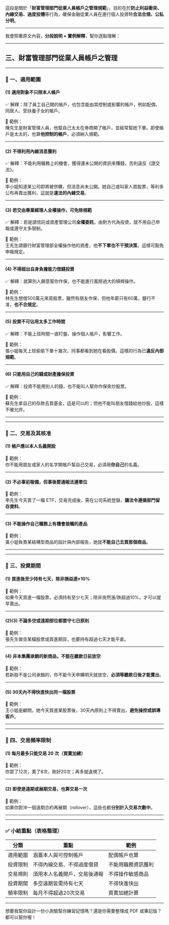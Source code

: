 這段是關於「**財富管理部門從業人員帳戶之管理規範**」，目的在於**防止利益衝突、內線交易、過度投機**等行為，確保金融從業人員在進行個人投資時**合法合規、公私分明**。

---

我會照著原文內容，**分段說明 + 實例解釋**，幫你逐點理解：

---

## 三、財富管理部門從業人員帳戶之管理

---

### 📌 一、適用範圍

#### (1) **適用對象不只限本人帳戶**  
✅ 解釋：除了員工自己開的帳戶，也包含能由其控制或影響的帳戶，例如配偶、同居人、受扶養子女的帳戶。

🎯 範例：  
陳先生是財富管理人員，他幫自己太太在券商開了帳戶，並經常幫她下單。即使帳戶是太太的，也算**他控制的帳戶**，必須納入規範。

---

#### (2) **不得利用內線消息獲利**  
✅ 解釋：不能利用職務上的機會，獲得還未公開的資訊來賺錢，否則違反《證交法》。

🎯 範例：  
李小姐知道某公司即將被併購，但消息尚未公開。她自己或叫家人買股票，等利多公布再賣出獲利，這就是**違法的內線交易**。

---

#### (3) **若交由專業經理人全權操作，可免除規範**  
✅ 解釋：若是請信託或資產管理公司**全權委託**，由對方代為投資，就不用自己申報或遵守太多限制。

🎯 範例：  
王先生請銀行財富管理部全權操作他的資產，他**不下單也不干預決策**，這樣可豁免申報規定。

---

#### (4) **不得超出自身負擔能力借錢投資**  
✅ 解釋：就算別人願意幫你作保，也不能進行風險過大的槓桿操作。

🎯 範例：  
林先生想借500萬元來買股票，雖然有朋友作保，但他年薪只有60萬，銀行不准，**也不合規定**。

---

#### (5) **投資不可佔用太多工作時間**  
✅ 解釋：不能上班時間一直盯盤、操作個人帳戶，影響工作。

🎯 範例：  
張小姐每天上班偷偷下單十幾次，同事都看到她在看股價。這樣的行為已**違反內部規範**。

---

#### (6) **只能用自己的錢或財產擔保投資**  
✅ 解釋：投資不能用別人的錢，也不能叫人幫你作保來炒股票。

🎯 範例：  
蘇先生拿自己的存款去買基金，這是可以的；但他不能叫朋友借錢給他炒股，這樣不被允許。

---

---

### 📌 二、交易及其核准

#### (1) **帳戶應以本人名義開設**  
🎯 範例：  
你不能用朋友或家人的名字開帳戶幫自己交易，必須用**你自己**的名義。

---

#### (2) **不必事前報備，但事後要通報法遵單位**  
🎯 範例：  
李先生今天買了一檔 ETF，交易完成後，需在公司系統登錄，**讓法令遵循部門留存資料**。

---

#### (3) **不能操作自己職務上有機會接觸的產品**  
🎯 範例：  
黃小姐負責某結構型商品的設計與內部報告，她就**不能自己去買那個商品**。

---

---

### 📌 三、投資期間

#### (1) **買進後至少持有七天，除非損益達±10%**  
🎯 範例：  
如果今天買進一檔股票，必須持有至少七天；除非突然漲/跌超過10%，才可以提早賣出。

---

#### (2)(3) **不論多空或遠期部位都要守七日原則**  
🎯 範例：  
張先生做空某檔股票或買進期貨，也要持有超過七天才能平倉。

---

#### (4) **非本集團承銷的新商品，不能在繳款日前放空**  
🎯 範例：  
若新股不是公司承銷的，你不能今天申購明天就放空，**必須等繳款日後才能賣出**。

---

#### (5) **30天內不得快進快出同一檔股票**  
🎯 範例：  
王小姐是顧問，她今天買進某股票後，30天內原則上不得賣出，**避免操控或誤導客戶**。

---

---

### 📌 四、交易頻率限制

#### (1) **每月最多只能交易 20 次（買賣加總）**  
🎯 範例：  
你買了12次，賣了8次，剛好20次；再多就違規了。

---

#### (2) **即使是遠期或展期交易，也算交易一次**  
🎯 範例：  
如果你對沖一個遠期合約再展期（rollover），這些也都**分別計入交易次數中**。

---

---

### ✅ 小結重點（表格整理）

| 分類 | 重點 | 範例 |
|------|------|------|
| 適用範圍 | 涵蓋本人與可控制帳戶 | 配偶帳戶也算 |
| 投資限制 | 不得內線交易、不得過度借貸 | 不能用職務資訊獲利 |
| 交易規則 | 須用本人名義開戶，交易後通報 | 不得操作敏感商品 |
| 投資期間 | 多空遠期皆需持有七天 | 不得快進快出 |
| 頻率限制 | 每月不得超過20次交易 | 買賣加總計算 |

---

想要我幫你設計一份小測驗幫你練習記憶嗎？還是你需要整理成 PDF 或筆記版？都可以幫你喔！